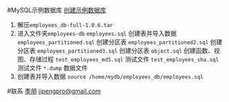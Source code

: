 #MySQL示例数据库
[创建示例数据库](https://launchpad.net/test-db/+milestone/1.0.6)
1. 解压`employees_db-full-1.0.6.tar`
2. 进入文件夹`employees-db`
`employees.sql` 创建表并导入数据
`employees_partitioned.sql` 创建分区表
`employees_partitioned2.sql` 创建分区表
`employees_partitioned3.sql` 创建分区表
`object.sql` 创建函数、视图、存储过程
`test_employees_md5.sql` 测试文件
`test_employees_sha.sql` 测试文件
`*.dump` 数据文件
3. 创建表并导入数据
`source /home/mydb/employees_db/employees.sql`

#联系
[季朋](www.jipeng.me)
jipengpro@gmail.com

